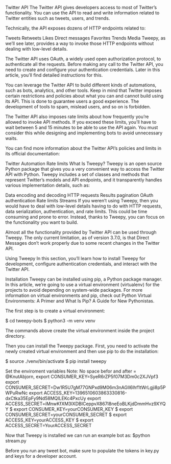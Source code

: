 Twitter API
The Twitter API gives developers access to most of Twitter’s functionality. You can use the API to read and write information related to Twitter entities such as tweets, users, and trends.

Technically, the API exposes dozens of HTTP endpoints related to:

Tweets
Retweets
Likes
Direct messages
Favorites
Trends
Media
Tweepy, as we’ll see later, provides a way to invoke those HTTP endpoints without dealing with low-level details.

The Twitter API uses OAuth, a widely used open authorization protocol, to authenticate all the requests. Before making any call to the Twitter API, you need to create and configure your authentication credentials. Later in this article, you’ll find detailed instructions for this.

You can leverage the Twitter API to build different kinds of automations, such as bots, analytics, and other tools. Keep in mind that Twitter imposes certain restrictions and policies about what you can and cannot build using its API. This is done to guarantee users a good experience. The development of tools to spam, mislead users, and so on is forbidden.

The Twitter API also imposes rate limits about how frequently you’re allowed to invoke API methods. If you exceed these limits, you’ll have to wait between 5 and 15 minutes to be able to use the API again. You must consider this while designing and implementing bots to avoid unnecessary waits.

You can find more information about the Twitter API’s policies and limits in its official documentation:

Twitter Automation
Rate limits
What Is Tweepy?
Tweepy is an open source Python package that gives you a very convenient way to access the Twitter API with Python. Tweepy includes a set of classes and methods that represent Twitter’s models and API endpoints, and it transparently handles various implementation details, such as:

Data encoding and decoding
HTTP requests
Results pagination
OAuth authentication
Rate limits
Streams
If you weren’t using Tweepy, then you would have to deal with low-level details having to do with HTTP requests, data serialization, authentication, and rate limits. This could be time consuming and prone to error. Instead, thanks to Tweepy, you can focus on the functionality you want to build.

Almost all the functionality provided by Twitter API can be used through Tweepy. The only current limitation, as of version 3.7.0, is that Direct Messages don’t work properly due to some recent changes in the Twitter API.

Using Tweepy
In this section, you’ll learn how to install Tweepy for development, configure authentication credentials, and interact with the Twitter API.

Installation
Tweepy can be installed using pip, a Python package manager. In this article, we’re going to use a virtual environment (virtualenv) for the projects to avoid depending on system-wide packages. For more information on virtual environments and pip, check out Python Virtual Environments: A Primer and What Is Pip? A Guide for New Pythonistas.

The first step is to create a virtual environment:

$ cd tweepy-bots
$ python3 -m venv venv

The commands above create the virtual environment inside the project directory.

Then you can install the Tweepy package. First, you need to activate the newly created virtual environment and then use pip to do the installation:

$ source ./venv/bin/activate
$ pip install tweepy

Set the enviroment variables
Note: No space befor and after =
@KnutAbjorn,
export CONSUMER_KEY=SyeR6rZP5f07M3Dm0c2XJVpf3
export CONSUMER_SECRET=Dw1R5U7gM77GNPxd9M06m3nAGll6lhf1tWrLgji8p5PWPuRwNc
export ACCESS_KEY=1396510603863330816-dxCtka35EpFy9Nd58MQILEKc4PxcUy
export ACCESS_SECRET=iMnwKfXM3lXDBICeppvX867I8neEoBLKjdDmmHvz9XYQY
$ export CONSUMER_KEY=yourCONSUMER_KEY
$ export CONSUMER_SECRET=yourCONSUMER_SECRET
$ export ACCESS_KEY=yourACCESS_KEY
$ export ACCESS_SECRET=YourACCESS_SECRET


Now that Tweepy is installed we can run an example bot as:
$python stream.py

Before you run any tweet bot, make sure to populate the tokens in key.py and keys for a developer account.
